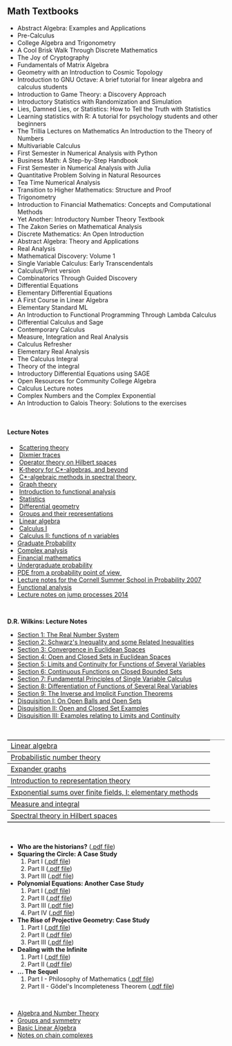 <h2>Math Textbooks</h2>


<ul>

                             

 <li><a target="_blank" href="https://github.com/manjunath5496/Math-Lectures/blob/master/math(1).pdf" style="text-decoration:none;">Abstract Algebra:
Examples and Applications</a></li>

 <li><a target="_blank" href="https://github.com/manjunath5496/Math-Lectures/blob/master/math(2).pdf" style="text-decoration:none;">Pre-Calculus</a></li>

<li><a target="_blank" href="https://github.com/manjunath5496/Math-Lectures/blob/master/math(3).pdf" style="text-decoration:none;">College Algebra and
Trigonometry</a></li>
 <li><a target="_blank" href="https://github.com/manjunath5496/Math-Lectures/blob/master/math(4).pdf" style="text-decoration:none;">A Cool Brisk Walk
Through Discrete Mathematics</a></li>                              
<li><a target="_blank" href="https://github.com/manjunath5496/Math-Lectures/blob/master/math(5).pdf" style="text-decoration:none;">The Joy of Cryptography</a></li>
<li><a target="_blank" href="https://github.com/manjunath5496/Math-Lectures/blob/master/math(6).pdf" style="text-decoration:none;">Fundamentals of Matrix Algebra</a></li>
 <li><a target="_blank" href="https://github.com/manjunath5496/Math-Lectures/blob/master/math(7).pdf" style="text-decoration:none;">Geometry with an Introduction to Cosmic Topology</a></li>

 <li><a target="_blank" href="https://github.com/manjunath5496/Math-Lectures/blob/master/math(8).pdf" style="text-decoration:none;">Introduction to GNU Octave:
A brief tutorial for linear algebra and calculus students</a></li>
   <li><a target="_blank" href="https://github.com/manjunath5496/Math-Lectures/blob/master/math(9).pdf" style="text-decoration:none;">Introduction to Game Theory: a Discovery Approach</a></li>
  
   
 <li><a target="_blank" href="https://github.com/manjunath5496/Math-Lectures/blob/master/math(10).pdf" style="text-decoration:none;">Introductory Statistics
with Randomization and Simulation</a></li>                              
<li><a target="_blank" href="https://github.com/manjunath5496/Math-Lectures/blob/master/math(11).pdf" style="text-decoration:none;">Lies, Damned Lies, or Statistics:
How to Tell the Truth with Statistics</a></li>
<li><a target="_blank" href="https://github.com/manjunath5496/Math-Lectures/blob/master/math(12).pdf" style="text-decoration:none;">Learning statistics with R:
A tutorial for psychology students and other beginners</a></li>
<li><a target="_blank" href="https://github.com/manjunath5496/Math-Lectures/blob/master/math(13).pdf" style="text-decoration:none;">The Trillia Lectures on Mathematics
An Introduction to the Theory of Numbers</a></li>

<li><a target="_blank" href="https://github.com/manjunath5496/Math-Lectures/blob/master/math(14).pdf" style="text-decoration:none;">Multivariable Calculus</a></li>
                              
<li><a target="_blank" href="https://github.com/manjunath5496/Math-Lectures/blob/master/math(15).pdf" style="text-decoration:none;">First Semester in Numerical Analysis with Python</a></li>

<li><a target="_blank" href="https://github.com/manjunath5496/Math-Lectures/blob/master/math(16).pdf" style="text-decoration:none;">Business Math: A Step-by-Step Handbook</a></li>

  <li><a target="_blank" href="https://github.com/manjunath5496/Math-Lectures/blob/master/math(17).pdf" style="text-decoration:none;">
First Semester in Numerical Analysis with Julia</a></li>   
  
<li><a target="_blank" href="https://github.com/manjunath5496/Math-Lectures/blob/master/math(18).pdf" style="text-decoration:none;">Quantitative Problem Solving in Natural Resources</a></li> 

  
<li><a target="_blank" href="https://github.com/manjunath5496/Math-Lectures/blob/master/math(19).pdf" style="text-decoration:none;">Tea Time
Numerical Analysis</a></li> 

<li><a target="_blank" href="https://github.com/manjunath5496/Math-Lectures/blob/master/math(20).pdf" style="text-decoration:none;">
Transition to Higher Mathematics: Structure and Proof</a></li>

<li><a target="_blank" href="https://github.com/manjunath5496/Math-Lectures/blob/master/math(21).pdf" style="text-decoration:none;">Trigonometry</a></li>
<li><a target="_blank" href="https://github.com/manjunath5496/Math-Lectures/blob/master/math(22).pdf" style="text-decoration:none;">Introduction to Financial
Mathematics: Concepts and Computational Methods</a></li> 
 <li><a target="_blank" href="https://github.com/manjunath5496/Math-Lectures/blob/master/math(23).pdf" style="text-decoration:none;">Yet Another: Introductory Number Theory Textbook</a></li> 
 

   <li><a target="_blank" href="https://github.com/manjunath5496/Math-Lectures/blob/master/math(24).pdf" style="text-decoration:none;">The Zakon Series on Mathematical Analysis</a></li>
 
   <li><a target="_blank" href="https://github.com/manjunath5496/Math-Lectures/blob/master/math(25).pdf" style="text-decoration:none;">Discrete Mathematics: An Open Introduction</a></li>
   
  <li><a target="_blank" href="https://github.com/manjunath5496/Math-Lectures/blob/master/math(26).pdf" style="text-decoration:none;">Abstract Algebra:
Theory and Applications</a></li>
 <li><a target="_blank" href="https://github.com/manjunath5496/Math-Lectures/blob/master/math(27).pdf" style="text-decoration:none;">Real Analysis</a></li>
   
 
   <li><a target="_blank" href="https://github.com/manjunath5496/Math-Lectures/blob/master/math(28).pdf" style="text-decoration:none;">Mathematical Discovery: Volume 1</a></li>
 
   <li><a target="_blank" href="https://github.com/manjunath5496/Math-Lectures/blob/master/math(29).pdf" style="text-decoration:none;">Single Variable Calculus: Early Transcendentals</a></li>                              

  <li><a target="_blank" href="https://github.com/manjunath5496/Math-Lectures/blob/master/math(30).pdf" style="text-decoration:none;">Calculus/Print version</a></li>
 
   <li><a target="_blank" href="https://github.com/manjunath5496/Math-Lectures/blob/master/math(31).pdf" style="text-decoration:none;">Combinatorics Through Guided Discovery </a></li> 
    <li><a target="_blank" href="https://github.com/manjunath5496/Math-Lectures/blob/master/math(32).pdf" style="text-decoration:none;">
Differential Equations</a></li> 

   <li><a target="_blank" href="https://github.com/manjunath5496/Math-Lectures/blob/master/math(33).pdf" style="text-decoration:none;">Elementary Differential Equations</a></li>                              

  <li><a target="_blank" href="https://github.com/manjunath5496/Math-Lectures/blob/master/math(34).pdf" style="text-decoration:none;">A First Course in Linear Algebra</a></li> 
 
  <li><a target="_blank" href="https://github.com/manjunath5496/Math-Lectures/blob/master/math(35).pdf" style="text-decoration:none;">Elementary Standard ML</a></li> 

  <li><a target="_blank" href="https://github.com/manjunath5496/Math-Lectures/blob/master/math(36).pdf" style="text-decoration:none;">An Introduction to Functional Programming Through Lambda Calculus</a></li> 
 
<li><a target="_blank" href="https://github.com/manjunath5496/Math-Lectures/blob/master/math(37).pdf" style="text-decoration:none;">Differential Calculus and Sage</a></li>
 <li><a target="_blank" href="https://github.com/manjunath5496/Math-Lectures/blob/master/math(38).pdf" style="text-decoration:none;">Contemporary Calculus</a></li>
 
<li><a target="_blank" href="https://github.com/manjunath5496/Math-Lectures/blob/master/math(39).pdf" style="text-decoration:none;">Measure, Integration
and Real Analysis</a></li>
 <li><a target="_blank" href="https://github.com/manjunath5496/Math-Lectures/blob/master/math(40).pdf" style="text-decoration:none;">Calculus Refresher</a></li>                              
<li><a target="_blank" href="https://github.com/manjunath5496/Math-Lectures/blob/master/math(41).pdf" style="text-decoration:none;">Elementary Real Analysis</a></li>
<li><a target="_blank" href="https://github.com/manjunath5496/Math-Lectures/blob/master/math(42).pdf" style="text-decoration:none;">The Calculus Integral</a></li>
 <li><a target="_blank" href="https://github.com/manjunath5496/Math-Lectures/blob/master/math(43).pdf" style="text-decoration:none;">Theory of the integral</a></li>
    
 <li><a target="_blank" href="https://github.com/manjunath5496/Math-Lectures/blob/master/math(44).pdf" style="text-decoration:none;">Introductory Differential Equations using
SAGE</a></li>
 <li><a target="_blank" href="https://github.com/manjunath5496/Math-Lectures/blob/master/math(45).pdf" style="text-decoration:none;">Open Resources for Community College
Algebra</a></li>
    
  <li><a target="_blank" href="https://github.com/manjunath5496/Math-Lectures/blob/master/math(46).pdf" style="text-decoration:none;">Calculus Lecture notes</a></li>
 <li><a target="_blank" href="https://github.com/manjunath5496/Math-Lectures/blob/master/math(47).pdf" style="text-decoration:none;">Complex Numbers and the Complex Exponential</a></li>          
   <li><a target="_blank" href="https://github.com/manjunath5496/Math-Lectures/blob/master/0/Galois-solutions.pdf" style="text-decoration:none;">An Introduction to Galois Theory: Solutions to the exercises</a></li>   
  
 </ul>
</br>


<h4>Lecture Notes </h4>
<ul>
<li>&nbsp;<a class="links" href="Notes_scattering.pdf" data-smd-id="s1">Scattering theory</a>&nbsp;</li>
<li>&nbsp;<a class="links" href="Dixmier_traces.pdf" data-smd-id="s2">Dixmier traces</a>&nbsp;</li>
<li>&nbsp;<a class="links" href="Operators.pdf" data-smd-id="s3">Operator theory on Hilbert spaces</a>&nbsp;</li>
<li>&nbsp;<a class="links" href="Kth.pdf" data-smd-id="s4">K-theory for C*-algebras, and beyond</a>&nbsp;</li>
<li>&nbsp;<a class="links" href="Cstar_methods.pdf" data-smd-id="s5">C*-algebraic methods in spectral theory&nbsp;</a></li>
<li>&nbsp;<a class="links" href="Graph.pdf" data-smd-id="s6">Graph theory</a>&nbsp;</li>
<li>&nbsp;<a class="links" href="funct_analysis.pdf" data-smd-id="s7">Introduction to functional analysis</a>&nbsp;</li>
<li>&nbsp;<a class="links" href="Statistics.pdf" data-smd-id="s8">Statistics</a>&nbsp;</li>
<li>&nbsp;<a class="links" href="Manifold.pdf" data-smd-id="s9">Differential geometry</a></li>
<li>&nbsp;<a class="links" href="Notes_groups.pdf" data-smd-id="s10">Groups and their representations</a></li>
<li>&nbsp;<a class="links" href="Lin_algebra.pdf" data-smd-id="s11">Linear algebra</a>&nbsp;</li>
<li>&nbsp;<a class="links" href="calculus.pdf" data-smd-id="s12">Calculus I</a>&nbsp;</li>
<li>&nbsp;<a class="links" href="Calculus_II.pdf" data-smd-id="s13">Calculus II: functions of n variables</a>&nbsp;</li>
<li><a href="gradprob.pdf" data-smd-id="s1">Graduate Probability</a></li>
<li><a href="complex.pdf" data-smd-id="s2">Complex analysis</a></li>
<li><a href="finlmath.pdf" data-smd-id="s3">Financial mathematics</a></li>
<li><a href="elemprob.pdf" data-smd-id="s4">Undergraduate probability</a></li>
<li><a href="pdeprob.pdf" data-smd-id="s5">PDE from a probability point of view</a><a href="elemprob.pdf" data-smd-id="s4">&nbsp;</a></li>
<li><a href="cornell.pdf" data-smd-id="s6">Lecture notes for the Cornell Summer School in Probability 2007</a></li>
<li><a href="fa090614.pdf" data-smd-id="s7">Functional analysis</a></li>
<li><a href="jump-processes.pdf" data-smd-id="s8">Lecture notes on jump processes 2014</a></li>
</ul>
</br>
<p><strong>D.R. Wilkins: Lecture Notes</strong></p>
<ul>
<li><a href="MAU23203_Mich2020_RealNumberSystem_Notes.pdf">Section 1: The Real Number System</a></li>
<li><a href="MAU23203_Mich2020_SchwarzInequality_Notes.pdf">Section 2: Schwarz's Inequality and some Related Inequalities</a></li>
<li><a href="MAU23203_Mich2020_MultivariableConvergence_Notes.pdf">Section 3: Convergence in Euclidean Spaces</a></li>
<li><a href="MAU23203_Mich2020_OpenAndClosedSets_Notes.pdf">Section 4: Open and Closed Sets in Euclidean Spaces</a></li>
<li><a href="MAU23203_Mich2020_MultivariableLimitsAndContinuity_Notes.pdf">Section 5: Limits and Continuity for Functions of Several Variables</a></li>
<li><a href="MAU23203_Mich2020_ContinuousOnClosedBounded_Notes.pdf">Section 6: Continuous Functions on Closed Bounded Sets</a></li>
<li><a href="MAU23203_Mich2020_OneVariableCalculus_Notes.pdf">Section 7: Fundamental Principles of Single Variable Calculus</a></li>
<li><a href="MAU23203_Mich2020_MultivariableDerivative_Notes.pdf">Section 8: Differentiation of Functions of Several Real Variables</a></li>
<li><a href="MAU23203_Mich2020_InverseImplicit_Notes.pdf">Section 9: The Inverse and Implicit Function Theorems</a></li>
<li><a href="DisquisitionOnOpenBallsAndOpenSets.pdf">Disquisition I: On Open Balls and Open Sets</a></li>
<li><a href="DisquisitionOnOpenAndClosedSetExamples.pdf">Disquisition II: Open and Closed Set Examples</a></li>
<li><a href="DisquisitionOnExamplesRelatingToLimitsAndContinuity.pdf">Disquisition III: Examples relating to Limits and Continuity</a></li>
</ul>

</br>

<table border="1" frame="hsides" rules="rows" cellpadding="5">
<tbody>
<tr>
<td class="title"><a id="title" href="script-la.pdf">Linear algebra</a></td>
<td class="pages">&nbsp;</td>
</tr>
<tr>
<td class="title"><a id="title" href="probabilistic-number-theory.pdf">Probabilistic number theory</a></td>
<td class="pages">&nbsp;</td>
</tr>
<tr>
<td class="title"><a id="title" href="expander-graphs.pdf">Expander graphs</a></td>
<td class="pages">&nbsp;</td>
</tr>
<tr>
<td class="title"><a id="title" href="representation-theory.pdf">Introduction to representation theory</a></td>
<td class="pages">&nbsp;</td>
</tr>
<tr>
<td class="title"><a id="title" href="exp-sums.pdf">Exponential sums over finite fields, I: elementary methods</a></td>
<td class="pages">&nbsp;</td>
</tr>
<tr>
<td class="title"><a id="title" href="http://www.math.ethz.ch/~jteichma/measure-integral_120615.pdf">Measure and integral</a></td>
<td class="pages">&nbsp;</td>
</tr>
<tr>
<td class="title"><a id="title" href="spectral-theory.pdf">Spectral theory in Hilbert spaces</a></td>
<td class="pages">&nbsp;</td>
</tr>
</tbody>
</table>
</br>
<ul>
<li><strong>Who are the historians?</strong>&nbsp;(<a href="o/historians.pdf" data-smd-id="s2">.pdf file</a>)</li>
<li><strong>Squaring the Circle: A Case Study</strong>
<ol>
<li>Part I (<a href="o/quad.pdf" data-smd-id="s3">.pdf file</a>)</li>
<li>Part II (<a href="o/quad2.pdf" data-smd-id="s5">.pdf file</a>)</li>
<li>Part III (<a href="o/quad3.pdf" data-smd-id="s7">.pdf file</a>)</li>
</ol>
</li>
<li><strong>Polynomial Equations: Another Case Study</strong>
<ol>
<li>Part I (<a href="o/polynom.pdf" data-smd-id="s8">.pdf file</a>)</li>
<li>Part II (<a href="o/polynom2.pdf" data-smd-id="s9">.pdf file</a>)</li>
<li>Part III (<a href="o/polynom3.pdf" data-smd-id="s10">.pdf file</a>)</li>
<li>Part IV (<a href="o/polynom4.pdf" data-smd-id="s11">.pdf file</a>)</li>
</ol>
</li>
<li><strong>The Rise of Projective Geometry: Case Study</strong>
<ol>
<li>Part I (<a href="o/projgeom.pdf" data-smd-id="s12">.pdf file</a>)</li>
<li>Part II (<a href="o/projgeom2.pdf" data-smd-id="s13">.pdf file</a>)</li>
<li>Part III (<a href="o/projgeom3.pdf" data-smd-id="s14">.pdf file</a>)</li>
</ol>
</li>
<li><strong>Dealing with the Infinite</strong>
<ol>
<li>Part I (<a href="o/infinity.pdf" data-smd-id="s15">.pdf file</a>)</li>
<li>Part II (<a href="o/infin2.pdf" data-smd-id="s16">.pdf file</a>)</li>
</ol>
</li>
<li><strong>... The Sequel</strong>
<ol>
<li>Part I - Philosophy of Mathematics (<a href="o/phil.pdf" data-smd-id="s17">.pdf file</a>)</li>
<li>Part II - G&ouml;del's Incompleteness Theorem (<a href="o/phil2.pdf" data-smd-id="s18">.pdf file</a>)</li>
</ol>
</li>
</ul>
</br>
<ul>
<li><a href="o/3q-notes.pdf" data-smd-id="s1">Algebra and Number Theory</a></li>
<li><a href="o/2q-notes.pdf" data-smd-id="s2">Groups and symmetry</a></li>
<li><a href="o/2w-notes.pdf" data-smd-id="s3">Basic Linear Algebra</a></li>
<li><a href="o/chaincomplexes.pdf" data-smd-id="s4">Notes on chain complexes</a></li>
</ul>
